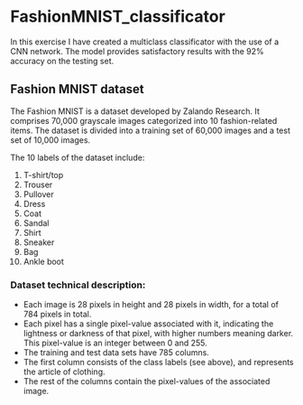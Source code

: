 # FashionMNIST_classificator
In this exercise I have created a multiclass classificator with the use of a CNN network. The model provides satisfactory results with the 92% accuracy on the testing set.

## Fashion MNIST dataset

The Fashion MNIST is a dataset developed by Zalando Research. It comprises 70,000 grayscale images categorized into 10 fashion-related items. The dataset is divided into a training set of 60,000 images and a test set of 10,000 images.

The 10 labels of the dataset include:
1. T-shirt/top
2. Trouser
3. Pullover
4. Dress
5. Coat
6. Sandal
7. Shirt
8. Sneaker
9. Bag
10. Ankle boot


### Dataset technical description:
- Each image is 28 pixels in height and 28 pixels in width, for a total of 784 pixels in total.
- Each pixel has a single pixel-value associated with it, indicating the lightness or darkness of that pixel, with higher numbers meaning darker. This pixel-value is an integer between 0 and 255. 
- The training and test data sets have 785 columns. 
- The first column consists of the class labels (see above), and represents the article of clothing. 
- The rest of the columns contain the pixel-values of the associated image.
